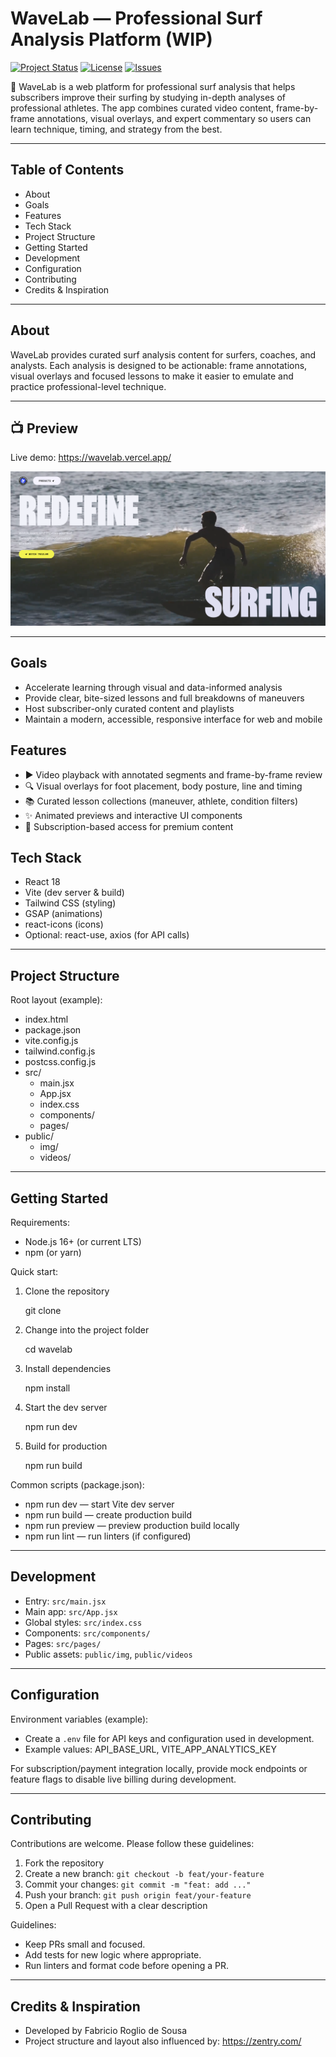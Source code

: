 # WaveLab — Professional Surf Analysis Platform (WIP)

[![Project Status](https://img.shields.io/badge/status-WIP-orange)](#)
[![License](https://img.shields.io/badge/license-MIT-blue.svg)](#)
[![Issues](https://img.shields.io/github/issues/froglio/wavelab)](#)

🎯 WaveLab is a web platform for professional surf analysis that helps subscribers improve their surfing by studying in-depth analyses of professional athletes. The app combines curated video content, frame-by-frame annotations, visual overlays, and expert commentary so users can learn technique, timing, and strategy from the best.

---

## Table of Contents

- About
- Goals
- Features
- Tech Stack
- Project Structure
- Getting Started
- Development
- Configuration
- Contributing
- Credits & Inspiration

---

## About

WaveLab provides curated surf analysis content for surfers, coaches, and analysts. Each analysis is designed to be actionable: frame annotations, visual overlays and focused lessons to make it easier to emulate and practice professional-level technique.

---

## 📺 Preview

Live demo: https://wavelab.vercel.app/

![Preview screenshot](public/img/preview.png)

---

## Goals

- Accelerate learning through visual and data-informed analysis
- Provide clear, bite-sized lessons and full breakdowns of maneuvers
- Host subscriber-only curated content and playlists
- Maintain a modern, accessible, responsive interface for web and mobile

## Features

- ▶️ Video playback with annotated segments and frame-by-frame review
- 🔍 Visual overlays for foot placement, body posture, line and timing
- 📚 Curated lesson collections (maneuver, athlete, condition filters)
- ✨ Animated previews and interactive UI components
- 🔐 Subscription-based access for premium content

## Tech Stack

- React 18
- Vite (dev server & build)
- Tailwind CSS (styling)
- GSAP (animations)
- react-icons (icons)
- Optional: react-use, axios (for API calls)

---

## Project Structure

Root layout (example):

- index.html
- package.json
- vite.config.js
- tailwind.config.js
- postcss.config.js
- src/
  - main.jsx
  - App.jsx
  - index.css
  - components/
  - pages/
- public/
  - img/
  - videos/

---

## Getting Started

Requirements:

- Node.js 16+ (or current LTS)
- npm (or yarn)

Quick start:

1. Clone the repository

   git clone <repository-url>

2. Change into the project folder

   cd wavelab

3. Install dependencies

   npm install

4. Start the dev server

   npm run dev

5. Build for production

   npm run build

Common scripts (package.json):

- npm run dev — start Vite dev server
- npm run build — create production build
- npm run preview — preview production build locally
- npm run lint — run linters (if configured)

---

## Development

- Entry: `src/main.jsx`
- Main app: `src/App.jsx`
- Global styles: `src/index.css`
- Components: `src/components/`
- Pages: `src/pages/`
- Public assets: `public/img`, `public/videos`

---

## Configuration

Environment variables (example):

- Create a `.env` file for API keys and configuration used in development.
- Example values: API_BASE_URL, VITE_APP_ANALYTICS_KEY

For subscription/payment integration locally, provide mock endpoints or feature flags to disable live billing during development.

---

## Contributing

Contributions are welcome. Please follow these guidelines:

1. Fork the repository
2. Create a new branch: `git checkout -b feat/your-feature`
3. Commit your changes: `git commit -m "feat: add ..."`
4. Push your branch: `git push origin feat/your-feature`
5. Open a Pull Request with a clear description

Guidelines:

- Keep PRs small and focused.
- Add tests for new logic where appropriate.
- Run linters and format code before opening a PR.

---

## Credits & Inspiration

- Developed by Fabricio Roglio de Sousa
- Project structure and layout also influenced by: https://zentry.com/
